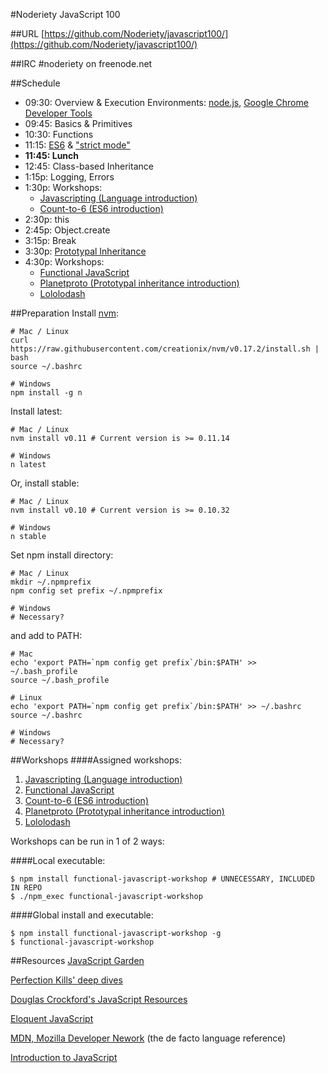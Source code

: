#Noderiety JavaScript 100

##URL
[https://github.com/Noderiety/javascript100/](https://github.com/Noderiety/javascript100/)

##IRC
\#noderiety on freenode.net

##Schedule

<!--- Full Day
* 5:30p: Overview & Execution Environments: [node.js](http://nodejs.org/), [Google Chrome Developer Tools](https://developers.google.com/chrome-developer-tools/)
* 5:45p: Basics & Primitives
* 6:15p: Functions
* 7:15p: this
* 7:30p: Object.create
* 8:00p: [Prototypal Inheritance](http://www.slideshare.net/Dmitry.Baranovskiy/demystifying-prototypes-6183470)
* 8:50p: Logging, Errors
* 9:00p: [ES6](https://github.com/google/traceur-compiler/wiki/LanguageFeatures) & ["strict mode"](https://developer.mozilla.org/en-US/docs/Web/JavaScript/Reference/Functions_and_function_scope/Strict_mode)
* 09:30: Workshops:
  * [Javascripting (Language introduction)](https://github.com/sethvincent/javascripting)
  * [Functional JavaScript](https://github.com/timoxley/functional-javascript-workshop)
  * [Count-to-6 (ES6 introduction)](https://github.com/domenic/count-to-6)
  * [Planetproto (Prototypal inheritance introduction)](https://github.com/sporto/planetproto)
  * [Lololodash](https://github.com/mdunisch/lololodash) 
-->

* 09:30: Overview & Execution Environments: [node.js](http://nodejs.org/), [Google Chrome Developer Tools](https://developers.google.com/chrome-developer-tools/)
* 09:45: Basics & Primitives
* 10:30: Functions
* 11:15: [ES6](https://github.com/google/traceur-compiler/wiki/LanguageFeatures) & ["strict mode"](https://developer.mozilla.org/en-US/docs/Web/JavaScript/Reference/Functions_and_function_scope/Strict_mode)
* **11:45: Lunch**
* 12:45: Class-based Inheritance
* 1:15p: Logging, Errors
* 1:30p: Workshops:
  * [Javascripting (Language introduction)](https://github.com/sethvincent/javascripting)
  * [Count-to-6 (ES6 introduction)](https://github.com/domenic/count-to-6)
* 2:30p: this
* 2:45p: Object.create
* 3:15p: Break
* 3:30p: [Prototypal Inheritance](http://www.slideshare.net/Dmitry.Baranovskiy/demystifying-prototypes-6183470)
* 4:30p: Workshops:
  * [Functional JavaScript](https://github.com/timoxley/functional-javascript-workshop)
  * [Planetproto (Prototypal inheritance introduction)](https://github.com/sporto/planetproto)
  * [Lololodash](https://github.com/mdunisch/lololodash) 


##Preparation
Install [nvm](https://github.com/creationix/nvm):

```
# Mac / Linux
curl https://raw.githubusercontent.com/creationix/nvm/v0.17.2/install.sh | bash
source ~/.bashrc

# Windows
npm install -g n
```

Install latest:

```
# Mac / Linux
nvm install v0.11 # Current version is >= 0.11.14

# Windows
n latest
```

Or, install stable:

```
# Mac / Linux
nvm install v0.10 # Current version is >= 0.10.32

# Windows
n stable
```

Set npm install directory:

```
# Mac / Linux
mkdir ~/.npmprefix
npm config set prefix ~/.npmprefix

# Windows
# Necessary?
```

and add to PATH:

```
# Mac
echo 'export PATH=`npm config get prefix`/bin:$PATH' >> ~/.bash_profile
source ~/.bash_profile

# Linux
echo 'export PATH=`npm config get prefix`/bin:$PATH' >> ~/.bashrc
source ~/.bashrc

# Windows
# Necessary?
```

##Workshops
####Assigned workshops:
1. [Javascripting (Language introduction)](https://github.com/sethvincent/javascripting)
1. [Functional JavaScript](https://github.com/timoxley/functional-javascript-workshop)
1. [Count-to-6 (ES6 introduction)](https://github.com/domenic/count-to-6)
1. [Planetproto (Prototypal inheritance introduction)](https://github.com/sporto/planetproto)
1. [Lololodash](https://github.com/mdunisch/lololodash)

Workshops can be run in 1 of 2 ways:

####Local executable:
```
$ npm install functional-javascript-workshop # UNNECESSARY, INCLUDED IN REPO
$ ./npm_exec functional-javascript-workshop
```
####Global install and executable:
```
$ npm install functional-javascript-workshop -g
$ functional-javascript-workshop
```

##Resources
[JavaScript Garden](http://bonsaiden.github.io/JavaScript-Garden/)

[Perfection Kills' deep dives](http://perfectionkills.com/)

[Douglas Crockford's JavaScript Resources](http://javascript.crockford.com/)

[Eloquent JavaScript](http://eloquentjavascript.net/contents.html)

[MDN, Mozilla Developer Nework](https://developer.mozilla.org/en-US/docs/Web/JavaScript) (the de facto language reference)

[Introduction to JavaScript](http://adamonio.us/wexcode/66/introduction-to-javascript/)